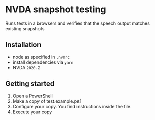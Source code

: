 # NVDA snapshot testing

Runs tests in a browsers and verifies that the speech output matches existing snapshots

## Installation

- node as specified in `.nvmrc`
- install dependencies via `yarn`
- NVDA `2020.2`

## Getting started

1. Open a PowerShell
2. Make a copy of test.example.ps1
3. Configure your copy. You find instructions inside the file.
4. Execute your copy
